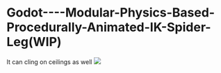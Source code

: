# Godot----Modular-Physics-Based-Procedurally-Animated-IK-Spider-Leg(WIP)
It can cling on ceilings as well
![](https://imgur.com/a/PtZ99Bk.png)
